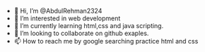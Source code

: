 - 👋 Hi, I’m @AbdulRehman2324
- 👀 I’m interested in web development
- 🌱 I’m currently learning html,css and java scripting.
- 💞️ I’m looking to collaborate on github exaples.
- 📫 How to reach me by google searching practice html and css

<!---
AbdulRehman2324/AbdulRehman2324 is a ✨ special ✨ repository because its `README.md` (this file) appears on your GitHub profile.
You can click the Preview link to take a look at your changes.
--->
